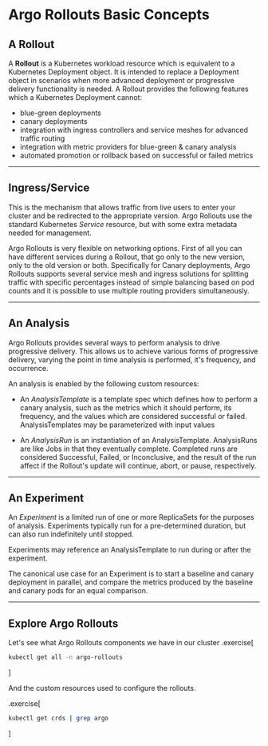 # Argo Rollouts Basic Concepts

## A Rollout

A **Rollout** is a Kubernetes workload resource which is equivalent to a Kubernetes Deployment object. It is intended to replace a Deployment object in scenarios when more advanced deployment or progressive delivery functionality is needed. A Rollout provides the following features which a Kubernetes Deployment cannot:

 - blue-green deployments
 - canary deployments
 - integration with ingress controllers and service meshes for advanced traffic routing
 - integration with metric providers for blue-green & canary analysis
 - automated promotion or rollback based on successful or failed metrics


---
## Ingress/Service

This is the mechanism that allows traffic from live users to enter your cluster and be redirected to the appropriate version. Argo Rollouts use the standard Kubernetes *Service* resource, but with some extra metadata needed for management.

Argo Rollouts is very flexible on networking options. First of all you can have different services during a Rollout, that go only to the new version, only to the old version or both. Specifically for Canary deployments, Argo Rollouts supports several service mesh and ingress solutions for splitting traffic with specific percentages instead of simple balancing based on pod counts and it is possible to use multiple routing providers simultaneously.

---

## An Analysis

Argo Rollouts provides several ways to perform analysis to drive progressive delivery. This allows us to  achieve various forms of progressive delivery, varying the point in time analysis is performed, it's frequency, and occurrence.

An analysis is enabled by the following custom resources:

- An *AnalysisTemplate* is a template spec which defines how to perform a canary analysis, such as the metrics which it should perform, its frequency, and the values which are considered successful or failed. AnalysisTemplates may be parameterized with input values

- An *AnalysisRun* is an instantiation of an AnalysisTemplate. AnalysisRuns are like Jobs in that they eventually complete. Completed runs are considered Successful, Failed, or Inconclusive, and the result of the run affect if the Rollout's update will continue, abort, or pause, respectively.

---
## An Experiment
 
An *Experiment* is a limited run of one or more ReplicaSets for the purposes of analysis. Experiments typically run for a pre-determined duration, but can also run indefinitely until stopped. 

Experiments may reference an AnalysisTemplate to run during or after the experiment. 

The canonical use case for an Experiment is to start a baseline and canary deployment in parallel, and compare the metrics produced by the baseline and canary pods for an equal comparison.

---

## Explore Argo Rollouts 

Let's see what Argo Rollouts components we have in our cluster
.exercise[
  ```bash
  kubectl get all -n argo-rollouts
  ```
]

And the custom resources used to configure the rollouts.

.exercise[
  ```bash
  kubectl get crds | grep argo
  ```
]

